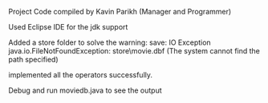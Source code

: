 Project Code compiled by Kavin Parikh (Manager and Programmer)

Used Eclipse IDE for the jdk support

Added a store folder to solve the warning: save: IO Exception
java.io.FileNotFoundException: store\movie.dbf (The system cannot find the path specified)

implemented all the operators successfully.

Debug and run moviedb.java to see the output
